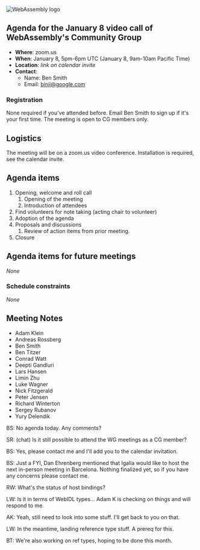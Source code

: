 ![WebAssembly logo](/images/WebAssembly.png)

## Agenda for the January 8 video call of WebAssembly's Community Group

- **Where**: zoom.us
- **When**: January 8, 5pm-6pm UTC (January 8, 9am-10am Pacific Time)
- **Location**: *link on calendar invite*
- **Contact**:
    - Name: Ben Smith
    - Email: binji@google.com

### Registration

None required if you've attended before. Email Ben Smith to sign up if it's
your first time. The meeting is open to CG members only.

## Logistics

The meeting will be on a zoom.us video conference.
Installation is required, see the calendar invite.

## Agenda items

1. Opening, welcome and roll call
    1. Opening of the meeting
    1. Introduction of attendees
1. Find volunteers for note taking (acting chair to volunteer)
1. Adoption of the agenda
1. Proposals and discussions
    1. Review of action items from prior meeting.
1. Closure

## Agenda items for future meetings

*None*

### Schedule constraints

*None*

## Meeting Notes

* Adam Klein
* Andreas Rossberg
* Ben Smith
* Ben Titzer
* Conrad Watt
* Deepti Gandluri
* Lars Hansen
* Limin Zhu
* Luke Wagner
* Nick Fitzgerald
* Peter Jensen
* Richard Winterton
* Sergey Rubanov
* Yury Delendik

BS: No agenda today. Any comments?

SR: (chat) Is it still possible to attend the WG meetings as a CG member?

BS: Yes, please contact me and I'll add you to the calendar invitation.

BS: Just a FYI, Dan Ehrenberg mentioned that Igalia would like to host the next
in-person meeting in Barcelona. Nothing finalized yet, so if you have any
concerns please contact me.

RW: What's the status of host bindings?

LW: Is it in terms of WebIDL types... Adam K is checking on things and will
respond to me.

AK: Yeah, still need to look into some stuff. I'll get back to you on that.

LW: In the meantime, landing reference type stuff. A prereq for this.

BT: We're also working on ref types, hoping to be done this month.
